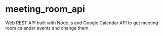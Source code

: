meeting_room_api
================

Web REST API built with Node.js and Google Calendar API to get meeting room calendar events and change them.
